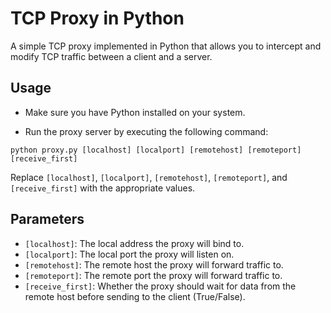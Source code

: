
# TCP Proxy in Python

A simple TCP proxy implemented in Python that allows you to intercept and modify TCP traffic between a client and a server.


## Usage
- Make sure you have Python installed on your system.

- Run the proxy server by executing the following command:

```shell
python proxy.py [localhost] [localport] [remotehost] [remoteport] [receive_first]
```


Replace `[localhost]`, `[localport]`, `[remotehost]`, `[remoteport]`, and `[receive_first]` with the appropriate values.


## Parameters

- `[localhost]`: The local address the proxy will bind to.
- `[localport]`: The local port the proxy will listen on.
- `[remotehost]`: The remote host the proxy will forward traffic to.
- `[remoteport]`: The remote port the proxy will forward traffic to.
- `[receive_first]`: Whether the proxy should wait for data from the remote host before sending to the client (True/False).

